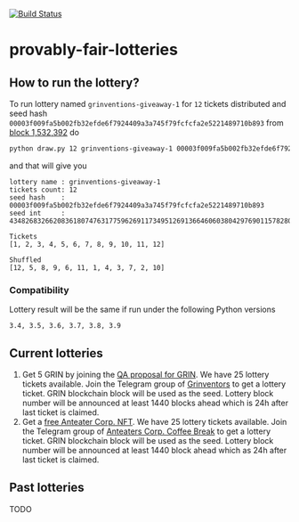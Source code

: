 [![Build Status](https://app.travis-ci.com/marekyggdrasil/provably-fair-lotteries.svg?branch=main)](https://travis-ci.com/marekyggdrasil/provably-fair-lotteries)

# provably-fair-lotteries


## How to run the lottery?

To run lottery named `grinventions-giveaway-1` for `12` tickets distributed and seed hash `00003f009fa5b002fb32efde6f7924409a3a745f79fcfcfa2e5221489710b893` from [block 1,532,392](https://grinexplorer.net/block/00003f009fa5b002fb32efde6f7924409a3a745f79fcfcfa2e5221489710b893) do

```sh
python draw.py 12 grinventions-giveaway-1 00003f009fa5b002fb32efde6f7924409a3a745f79fcfcfa2e5221489710b893
```

and that will give you

```
lottery name : grinventions-giveaway-1           
tickets count: 12                                
seed hash    : 00003f009fa5b002fb32efde6f7924409a3a745f79fcfcfa2e5221489710b893
seed int     : 434826832662083618074763177596269117349512691366460603804297690115782803

Tickets
[1, 2, 3, 4, 5, 6, 7, 8, 9, 10, 11, 12]

Shuffled
[12, 5, 8, 9, 6, 11, 1, 4, 3, 7, 2, 10]
```

### Compatibility

Lottery result will be the same if run under the following Python versions
```
3.4, 3.5, 3.6, 3.7, 3.8, 3.9
```

## Current lotteries

1. Get 5 GRIN by joining the [QA proposal for GRIN](https://area51.stackexchange.com/proposals/126325/grin). We have 25 lottery tickets available. Join the Telegram group of [Grinventors](https://t.me/grinventors) to get a lottery ticket. GRIN blockchain block will be used as the seed. Lottery block number will be announced at least 1440 blocks ahead which is 24h after last ticket is claimed.
2. Get a [free Anteater Corp. NFT](https://opensea.io/collection/anteaters-corp). We have 25 lottery tickets available. Join the Telegram group of [Anteaters Corp. Coffee Break](https://t.me/anteaterscorplobby) to get a lottery ticket. GRIN blockchain block will be used as the seed. Lottery block number will be announced at least 1440 block ahead which as 24h after last ticket is claimed.

## Past lotteries

TODO

